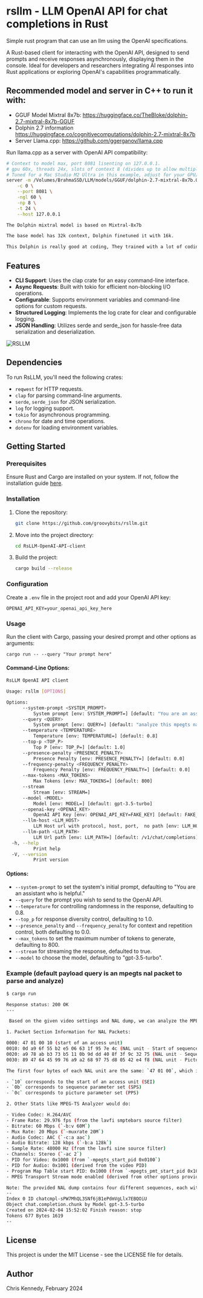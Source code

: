 # rsllm - LLM OpenAI API for chat completions in Rust

Simple rust program that can use an llm using the OpenAI specifications.

A Rust-based client for interacting with the OpenAI API, designed to send prompts and receive responses asynchronously, displaying them in the console. Ideal for developers and researchers integrating AI responses into Rust applications or exploring OpenAI's capabilities programmatically.

## Recommended model and server in C++ to run it with:
- GGUF Model Mixtral 8x7b: <https://huggingface.co/TheBloke/dolphin-2.7-mixtral-8x7b-GGUF>
- Dolphin 2.7 information <https://huggingface.co/cognitivecomputations/dolphin-2.7-mixtral-8x7b>
- Server Llama.cpp: <https://github.com/ggerganov/llama.cpp>

Run llama.cpp as a server with OpenAI API compatibility:

```bash
# Context to model max, port 8081 lisenting on 127.0.0.1.
# gpu 60x, threads 24x, slots of context 8 (divides up to allow multiple requests to the model).
# Tuned for a Mac Studio M2 Ultra in this example, adjust for your GPU/CPU.
server -m /Volumes/BrahmaSSD/LLM/models/GGUF/dolphin-2.7-mixtral-8x7b.Q5_K_M.gguf \
    -c 0 \
    --port 8081 \
    -ngl 60 \
    -np 8 \
    -t 24 \
    --host 127.0.0.1
```

```markdown
The Dolphin mixtral model is based on Mixtral-8x7b

The base model has 32k context, Dolphin finetuned it with 16k.

This Dolphin is really good at coding, They trained with a lot of coding data. It is very obedient but it is not DPO tuned - so you still might need to encourage it in the system prompt as they show in the examples on the main model site on Huggingface.
```

## Features

- **CLI Support**: Uses the clap crate for an easy command-line interface.
- **Async Requests**: Built with tokio for efficient non-blocking I/O operations.
- **Configurable**: Supports environment variables and command-line options for custom requests.
- **Structured Logging**: Implements the log crate for clear and configurable logging.
- **JSON Handling**: Utilizes serde and serde_json for hassle-free data serialization and deserialization.

![RSLLM](https://storage.googleapis.com/gaib/2/rsllm.webp)

## Dependencies

To run RsLLM, you'll need the following crates:
- `reqwest` for HTTP requests.
- `clap` for parsing command-line arguments.
- `serde`, `serde_json` for JSON serialization.
- `log` for logging support.
- `tokio` for asynchronous programming.
- `chrono` for date and time operations.
- `dotenv` for loading environment variables.

## Getting Started

### Prerequisites

Ensure Rust and Cargo are installed on your system. If not, follow the installation guide [here](https://www.rust-lang.org/tools/install).

### Installation

1. Clone the repository:

    ```bash
    git clone https://github.com/groovybits/rsllm.git
    ```

2. Move into the project directory:

    ```bash
    cd RsLLM-OpenAI-API-client
    ```

3. Build the project:

    ```bash
    cargo build --release
    ```

### Configuration

Create a `.env` file in the project root and add your OpenAI API key:

    OPENAI_API_KEY=your_openai_api_key_here

### Usage

Run the client with Cargo, passing your desired prompt and other options as arguments:

    cargo run -- --query "Your prompt here"

#### Command-Line Options:

```bash
RsLLM OpenAI API client

Usage: rsllm [OPTIONS]

Options:
      --system-prompt <SYSTEM_PROMPT>
          System prompt [env: SYSTEM_PROMPT=] [default: "You are an assistant who is helpful."]
      --query <QUERY>
          System prompt [env: QUERY=] [default: "analyze this mpegts nal dump and packet information, give a short summary of the stats like an mpegts\n        analyzer would do. The nal dump is as follows:\n\n    --- Packet Offset 0 Packet Length 88 ---\n\n    0000: 00 00 01 01 9f 70 74 41 9f 00 02 a6 82 1d 76 1b\n    0010: 69 92 36 f1 8c fb a9 87 5a 48 68 5d 5d bd 58 75\n    0020: 6d fd f5 32 d6 9d dc 88 b1 97 d0 40 79 39 f0 ea\n    0030: f0 b1 61 34 c4 2e d1 b1 ab f5 95 c5 b6 20 58 bb\n    0040: e8 95 f5 22 86 88 bc 09 7b 79 0e fe c1 81 14 85\n    0050: 9a 26 9f 58 d4 cc 1e 2e\n    ---"]
      --temperature <TEMPERATURE>
          Temperature [env: TEMPERATURE=] [default: 0.8]
      --top-p <TOP_P>
          Top P [env: TOP_P=] [default: 1.0]
      --presence-penalty <PRESENCE_PENALTY>
          Presence Penalty [env: PRESENCE_PENALTY=] [default: 0.0]
      --frequency-penalty <FREQUENCY_PENALTY>
          Frequency Penalty [env: FREQUENCY_PENALTY=] [default: 0.0]
      --max-tokens <MAX_TOKENS>
          Max Tokens [env: MAX_TOKENS=] [default: 800]
      --stream
          Stream [env: STREAM=]
      --model <MODEL>
          Model [env: MODEL=] [default: gpt-3.5-turbo]
      --openai-key <OPENAI_KEY>
          OpenAI API Key [env: OPENAI_API_KEY=FAKE_KEY] [default: FAKE_KEY]
      --llm-host <LLM_HOST>
          LLM Host url with protocol, host, port,  no path [env: LLM_HOST=] [default: http://earth.groovylife.ai:8081]
      --llm-path <LLM_PATH>
          LLM Url path [env: LLM_PATH=] [default: /v1/chat/completions]
  -h, --help
          Print help
  -V, --version
          Print version
```

#### Options:
- `--system-prompt` to set the system's initial prompt, defaulting to "You are an assistant who is helpful."
- `--query` for the prompt you wish to send to the OpenAI API.
- `--temperature` for controlling randomness in the response, defaulting to 0.8.
- `--top_p` for response diversity control, defaulting to 1.0.
- `--presence_penalty` and `--frequency_penalty` for context and repetition control, both defaulting to 0.0.
- `--max_tokens` to set the maximum number of tokens to generate, defaulting to 800.
- `--stream` for streaming the response, defaulted to true.
- `--model` to choose the model, defaulting to "gpt-3.5-turbo".

### Example (default payload query is an mpegts nal packet to parse and analyze)

```bash
$ cargo run

Response status: 200 OK
---

 Based on the given video settings and NAL dump, we can analyze the MPEG-TS stream as follows:

1. Packet Section Information for NAL Packets:

0000: 47 01 00 10 (start of an access unit)
0010: 0d a9 6f 55 b2 e5 06 63 1f 95 7e 4c (NAL unit - Start of sequence)
0020: a9 78 ab b3 73 b5 11 0b 9d dd 40 8f 3f 9c 32 75 (NAL unit - Sequence parameter set)
0030: 89 47 64 45 99 76 a9 a2 68 97 75 d8 05 42 e4 f8 (NAL unit - Picture parameter set)

The first four bytes of each NAL unit are the same: `47 01 00`, which is an MPEG-TS PES packet header. The next byte represents the NAL unit type:

- `10` corresponds to the start of an access unit (SEI)
- `0b` corresponds to sequence parameter set (SPS)
- `0c` corresponds to picture parameter set (PPS)

2. Other Stats like MPEG-TS Analyzer would do:

- Video Codec: H.264/AVC
- Frame Rate: 29.976 fps (from the lavfi smptebars source filter)
- Bitrate: 60 Mbps (`-b:v 60M`)
- Mux Rate: 20 Mbps (`-muxrate 20M`)
- Audio Codec: AAC (`-c:a aac`)
- Audio Bitrate: 128 kbps (`-b:a 128k`)
- Sample Rate: 48000 Hz (from the lavfi sine source filter)
- Channels: Stereo (`-ac 2`)
- PID for Video: 0x1000 (from `-mpegts_start_pid 0x0100`)
- PID for Audio: 0x1001 (derived from the video PID)
- Program Map Table start PID: 0x1000 (from `-mpegts_pmt_start_pid 0x1000`)
- MPEG Transport Stream mode enabled (derived from other options provided)

Note: The provided NAL dump contains four different sequences, each with its respective sequence parameter set (SPS) and picture parameter set (PPS). In a real-world MPEG-TS stream, these would be interleaved within the PES packets.
--
Index 0 ID chatcmpl-sPW7MhQL3SNf6jB1ePdmVgLlx7EBQOiU
Object chat.completion.chunk by Model gpt-3.5-turbo
Created on 2024-02-04 15:52:02 Finish reason: stop
Tokens 677 Bytes 1619
--
```

## License

This project is under the MIT License - see the LICENSE file for details.

## Author

Chris Kennedy, February 2024
